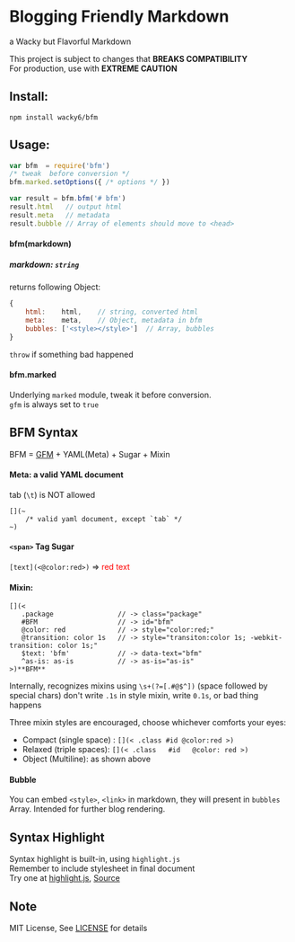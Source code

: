 Blogging Friendly Markdown
===
a Wacky but Flavorful Markdown

This project is subject to changes that **BREAKS COMPATIBILITY**  
For production, use with **EXTREME CAUTION**

## Install:
`npm install wacky6/bfm`


## Usage:
```JavaScript
var bfm  = require('bfm')
/* tweak  before conversion */
bfm.marked.setOptions({ /* options */ })

var result = bfm.bfm('# bfm')
result.html   // output html
result.meta   // metadata
result.bubble // Array of elements should move to <head>
```

#### bfm(markdown)
##### markdown: `string`

returns following Object:

```JavaScript
{
    html:    html,    // string, converted html
    meta:    meta,    // Object, metadata in bfm
    bubbles: ['<style></style>']  // Array, bubbles
}
```
`throw` if something bad happened


#### bfm.marked
Underlying `marked` module, tweak it before conversion.  
`gfm` is always set to `true`



## BFM Syntax
BFM = [GFM](https://help.github.com/articles/github-flavored-markdown/) + YAML(Meta) + Sugar + Mixin

#### Meta: a valid YAML document
tab (`\t`) is NOT allowed

```
[](~
    /* valid yaml document, except `tab` */
~)
```


#### `<span>` Tag Sugar
`[text](<@color:red>)`  => <span style="color:red;">red text</span>



#### Mixin:
```
[](<
   .package                // -> class="package"
   #BFM                    // -> id="bfm"
   @color: red             // -> style="color:red;"
   @transition: color 1s   // -> style="transiton:color 1s; -webkit-transition: color 1s;"
   $text: 'bfm'            // -> data-text="bfm"
   ^as-is: as-is           // -> as-is="as-is"
>)**BFM**
```
Internally, recognizes mixins using `\s+(?=[.#@$^])` (space followed by special chars)
don't write `.1s` in style mixin, write `0.1s`, or bad thing happens

Three mixin styles are encouraged, choose whichever comforts your eyes:

* Compact (single space) : `[](< .class #id @color:red >)`
* Relaxed (triple spaces): `[](< .class   #id   @color: red >)`
* Object (Multiline): as shown above


#### Bubble
You can embed `<style>`, `<link>` in markdown, they will present in `bubbles` Array. Intended for further blog rendering.



## Syntax Highlight
Syntax highlight is built-in, using `highlight.js`  
Remember to include stylesheet in final document  
Try one at [highlight.js](https://highlightjs.org/), [Source](https://github.com/isagalaev/highlight.js/tree/master/src/styles)



## Note
MIT License, See [LICENSE](./LICENSE) for details
